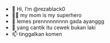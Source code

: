 - 👋 Hi, I’m @rezablack0
- 🙆‍♀️ my mom is my superhero
- 🌱 lemes prennnnnnnnn gada ayanggg
- 💞️ yang cantik itu cewek bukan laki
- 📫 tinggalkan komen

<!---
rezablack0/rezablack0 is a ✨ special ✨ repository because its `README.md` (this file) appears on your GitHub profile.
You can click the Preview link to take a look at your changes.
--->
